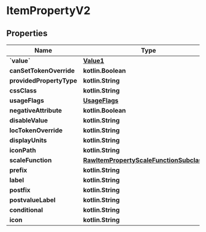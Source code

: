 
# ItemPropertyV2

## Properties
Name | Type | Description | Notes
------------ | ------------- | ------------- | -------------
**&#x60;value&#x60;** | [**Value1**](Value1.md) |  |  [optional]
**canSetTokenOverride** | **kotlin.Boolean** |  |  [optional]
**providedPropertyType** | **kotlin.String** |  |  [optional]
**cssClass** | **kotlin.String** |  |  [optional]
**usageFlags** | [**UsageFlags**](UsageFlags.md) |  |  [optional]
**negativeAttribute** | **kotlin.Boolean** |  |  [optional]
**disableValue** | **kotlin.String** |  |  [optional]
**locTokenOverride** | **kotlin.String** |  |  [optional]
**displayUnits** | **kotlin.String** |  |  [optional]
**iconPath** | **kotlin.String** |  |  [optional]
**scaleFunction** | [**RawItemPropertyScaleFunctionSubclassV2**](RawItemPropertyScaleFunctionSubclassV2.md) |  |  [optional]
**prefix** | **kotlin.String** |  |  [optional]
**label** | **kotlin.String** |  |  [optional]
**postfix** | **kotlin.String** |  |  [optional]
**postvalueLabel** | **kotlin.String** |  |  [optional]
**conditional** | **kotlin.String** |  |  [optional]
**icon** | **kotlin.String** |  |  [optional]



